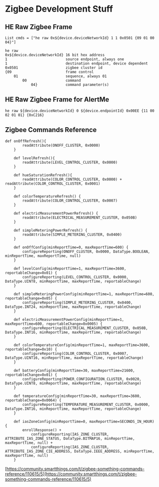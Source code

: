 # Zigbee Development Stuff

## HE Raw Zigbee Frame

`List cmds = ["he raw 0x${device.deviceNetworkId} 1 1 0x0501 {09 01 00 04}"]`

```
he raw 
0x${device.deviceNetworkId} 16 bit hex address 
1							source endpoint, always one				 
1 							destination endpoint, device dependent
0x0501 						zigbee cluster id
{09 						frame control
	01 						sequence, always 01
		00 					command
			04}				command parameter(s)
```

## HE Raw Zigbee Frame for AlertMe

`he raw ${device.deviceNetworkId} 0 ${device.endpointId} 0x00EE {11 00 02 01 01} {0xC216}`

## Zigbee Commands Reference

````
def onOffRefresh(){
		readAttribute(ONOFF_CLUSTER, 0x0000)
	}

	def levelRefresh(){
		readAttribute(LEVEL_CONTROL_CLUSTER, 0x0000)
	}

	def hueSaturationRefresh(){
		readAttribute(COLOR_CONTROL_CLUSTER, 0x0000) + readAttribute(COLOR_CONTROL_CLUSTER, 0x0001)
	}

	def colorTemperatureRefresh() {
		readAttribute(COLOR_CONTROL_CLUSTER, 0x0007)
	}

	def electricMeasurementPowerRefresh() {
		readAttribute(ELECTRICAL_MEASUREMENT_CLUSTER, 0x050B)
	}

	def simpleMeteringPowerRefresh() {
		readAttribute(SIMPLE_METERING_CLUSTER, 0x0400)
	}

	def onOffConfig(minReportTime=0, maxReportTime=600) {
		configureReporting(ONOFF_CLUSTER, 0x0000, DataType.BOOLEAN, minReportTime, maxReportTime, null)
	}

	def levelConfig(minReportTime=1, maxReportTime=3600, reportableChange=0x01) {
		configureReporting(LEVEL_CONTROL_CLUSTER, 0x0000, DataType.UINT8, minReportTime, maxReportTime, reportableChange)
	}

	def simpleMeteringPowerConfig(minReportTime=1, maxReportTime=600, reportableChange=0x05) {
		configureReporting(SIMPLE_METERING_CLUSTER, 0x0400, DataType.INT24, minReportTime, maxReportTime, reportableChange)
	}

	def electricMeasurementPowerConfig(minReportTime=1, maxReportTime=600, reportableChange=0x0005) {
		configureReporting(ELECTRICAL_MEASUREMENT_CLUSTER, 0x050B, DataType.INT16, minReportTime, maxReportTime, reportableChange)
	}

	def colorTemperatureConfig(minReportTime=1, maxReportTime=3600, reportableChange=0x10) {
		configureReporting(COLOR_CONTROL_CLUSTER, 0x0007, DataType.UINT16, minReportTime, maxReportTime, reportableChange)
	}

	def batteryConfig(minReportTime=30, maxReportTime=21600, reportableChange=0x01) {
		configureReporting(POWER_CONFIGURATION_CLUSTER, 0x0020, DataType.UINT8, minReportTime, maxReportTime, reportableChange)
	}

	def temperatureConfig(minReportTime=30, maxReportTime=3600, reportableChange=0x0064) {
		configureReporting(TEMPERATURE_MEASUREMENT_CLUSTER, 0x0000, DataType.INT16, minReportTime, maxReportTime, reportableChange)
	}

	def iasZoneConfig(minReportTime=0, maxReportTime=SECONDS_IN_HOUR) {
		enrollResponse() +
			configureReporting(IAS_ZONE_CLUSTER, ATTRIBUTE_IAS_ZONE_STATUS, DataType.BITMAP16, minReportTime, maxReportTime, null) +
			configureReporting(IAS_ZONE_CLUSTER, ATTRIBUTE_IAS_ZONE_CIE_ADDRESS, DataType.IEEE_ADDRESS, minReportTime, maxReportTime, null)
	}
````
[https://community.smartthings.com/t/zigbee-something-commands-reference/110615/5](https://community.smartthings.com/t/zigbee-something-commands-reference/110615/5)